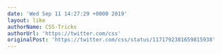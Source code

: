 ```yaml
---
date: 'Wed Sep 11 14:27:29 +0000 2019'
layout: like
authorName: CSS-Tricks
authorUrl: 'https://twitter.com/css'
originalPost: 'https://twitter.com/css/status/1171792381659815938'
---
```

